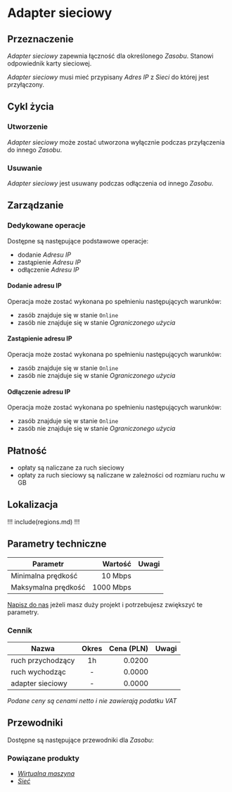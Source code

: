 # Adapter sieciowy

## Przeznaczenie

*Adapter sieciowy* zapewnia łączność dla określonego *Zasobu*. Stanowi odpowiednik karty sieciowej.

*Adapter sieciowy* musi mieć przypisany *Adres IP* z *Sieci* do której jest przyłączony.

## Cykl życia

### Utworzenie

*Adapter sieciowy* może zostać utworzona wyłącznie podczas przyłączenia do innego *Zasobu*.

### Usuwanie

*Adapter sieciowy* jest usuwany podczas odłączenia od innego *Zasobu*.

## Zarządzanie

### Dedykowane operacje

Dostępne są następujące podstawowe operacje:

 * dodanie *Adresu IP*
 * zastąpienie *Adresu IP*
 * odłączenie *Adresu IP*

#### Dodanie adresu IP

Operacja może zostać wykonana po spełnieniu następujących warunków: 

* zasób znajduje się w stanie ```Online```
* zasób nie znajduje się w stanie *Ograniczonego użycia*

#### Zastąpienie adresu IP

Operacja może zostać wykonana po spełnieniu następujących warunków: 

* zasób znajduje się w stanie ```Online```
* zasób nie znajduje się w stanie *Ograniczonego użycia*

#### Odłączenie adresu IP

Operacja może zostać wykonana po spełnieniu następujących warunków: 

* zasób znajduje się w stanie ```Online```
* zasób nie znajduje się w stanie *Ograniczonego użycia*

## Płatność

 * opłaty są naliczane za ruch sieciowy
 * opłaty za ruch sieciowy są naliczane w zależności od rozmiaru ruchu w GB

## Lokalizacja

!!! include(regions.md) !!!

## Parametry techniczne

Parametr            | Wartość   | Uwagi
------------------- | --------: | ---
Minimalna prędkość  |   10 Mbps |
Maksymalna prędkość | 1000 Mbps |

[Napisz do nas](/about-us/contact.md) jeżeli masz duży projekt i potrzebujesz zwiększyć te parametry.

### Cennik

Nazwa                       | Okres  | Cena (PLN) | Uwagi
--------------------------- | :----: | ---------: | :----:
ruch przychodzący           |   1h   |     0.0200 | 
ruch wychodząc              |   -    |     0.0000 | 
adapter sieciowy            |   -    |     0.0000 | 

*Podane ceny są cenami netto i nie zawierają podatku VAT*

## Przewodniki

Dostępne są następujące przewodniki dla *Zasobu*:

<PageList path_re="guide/networking/network-adapter/"/>

### Powiązane produkty

* *[Wirtualna maszyna]()*
* *[Sieć]()*
